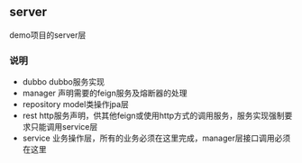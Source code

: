 server
---------------------------
demo项目的server层

### 说明

* dubbo  dubbo服务实现
* manager  声明需要的feign服务及熔断器的处理
* repository  model类操作jpa层
* rest  http服务声明，供其他feign或使用http方式的调用服务，服务实现强制要求只能调用service层
* service  业务操作层，所有的业务必须在这里完成，manager层接口调用必须在这里
